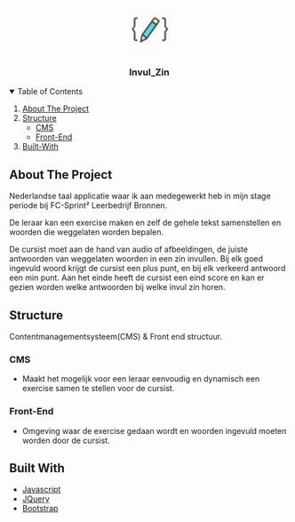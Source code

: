 <!-- PROJECT LOGO -->
<br />
<p align="center">
  <a href="https://github.com/MarcoGDev/Invul_zin/">
    <img src="images/pencil.png" alt="Logo" width="80" height="80">
  </a>

  <h3 align="center">Invul_Zin</h3>


<!-- TABLE OF CONTENTS -->
<details open="open">
  <summary>Table of Contents</summary>
  <ol>
    <li><a href="#about-the-project">About The Project</a></li>
    <li>
      <a href="#Structure">Structure</a>
      <ul>
        <li><a href="#CMS">CMS</a></li>
        <li><a href="Front-End">Front-End</a></li>
      </ul>
    </li>
        <li><a href="#Built-With">Built-With</a></li>
  </ol>
</details>



<!-- ABOUT THE PROJECT -->
## About The Project
Nederlandse taal applicatie waar ik aan medegewerkt heb in mijn stage periode bij FC-Sprint² Leerbedrijf Bronnen.


De leraar kan een exercise maken en zelf de gehele tekst samenstellen en woorden die weggelaten worden bepalen.

De cursist moet aan de hand van audio of afbeeldingen, de juiste antwoorden van weggelaten woorden in een zin invullen.
Bij elk goed ingevuld woord krijgt de cursist een plus punt, en bij elk verkeerd antwoord een min punt.
Aan het einde heeft de cursist een eind score en kan er gezien worden welke antwoorden bij welke invul zin horen.


## Structure
Contentmanagementsysteem(CMS) & Front end structuur.

### CMS
- Maakt het mogelijk voor een leraar eenvoudig en dynamisch een exercise samen te stellen voor de cursist.


### Front-End
- Omgeving waar de exercise gedaan wordt en woorden ingevuld moeten worden door de cursist.


## Built With
* [Javascript](https://www.javascript.com/)
* [JQuery](https://jquery.com)
* [Bootstrap](https://getbootstrap.com)
